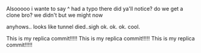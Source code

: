 Alsooooo
 i wante to say 
^ had a typo there did ya'll notice?
do we get a clone bro? we didn't but we might now

anyhows..
looks like tunnel died..sigh
ok. ok. ok. cool.


This is my replica commit!!!!!
This is my replica commit!!!!!
This is my replica commit!!!!!
